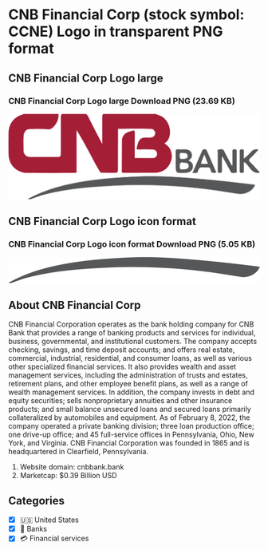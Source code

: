 # CNB Financial Corp (stock symbol: CCNE) Logo in transparent PNG format

## CNB Financial Corp Logo large

### CNB Financial Corp Logo large Download PNG (23.69 KB)

![CNB Financial Corp Logo large Download PNG (23.69 KB)](/img/orig/CCNE_BIG-4d21930a.png)

## CNB Financial Corp Logo icon format

### CNB Financial Corp Logo icon format Download PNG (5.05 KB)

![CNB Financial Corp Logo icon format Download PNG (5.05 KB)](/img/orig/CCNE-4e26856a.png)

## About CNB Financial Corp

CNB Financial Corporation operates as the bank holding company for CNB Bank that provides a range of banking products and services for individual, business, governmental, and institutional customers. The company accepts checking, savings, and time deposit accounts; and offers real estate, commercial, industrial, residential, and consumer loans, as well as various other specialized financial services. It also provides wealth and asset management services, including the administration of trusts and estates, retirement plans, and other employee benefit plans, as well as a range of wealth management services. In addition, the company invests in debt and equity securities; sells nonproprietary annuities and other insurance products; and small balance unsecured loans and secured loans primarily collateralized by automobiles and equipment. As of February 8, 2022, the company operated a private banking division; three loan production office; one drive-up office; and 45 full-service offices in Pennsylvania, Ohio, New York, and Virginia. CNB Financial Corporation was founded in 1865 and is headquartered in Clearfield, Pennsylvania.

1. Website domain: cnbbank.bank
2. Marketcap: $0.39 Billion USD


## Categories
- [x] 🇺🇸 United States
- [x] 🏦 Banks
- [x] 💳 Financial services
